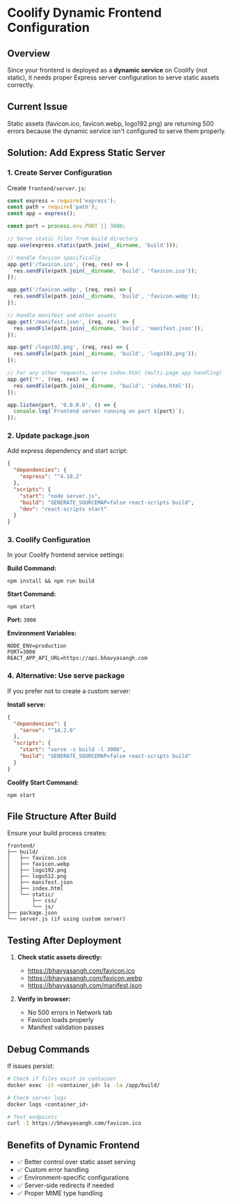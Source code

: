 # Coolify Dynamic Frontend Configuration

## Overview
Since your frontend is deployed as a **dynamic service** on Coolify (not static), it needs proper Express server configuration to serve static assets correctly.

## Current Issue
Static assets (favicon.ico, favicon.webp, logo192.png) are returning 500 errors because the dynamic service isn't configured to serve them properly.

## Solution: Add Express Static Server

### 1. **Create Server Configuration**
Create `frontend/server.js`:

```javascript
const express = require('express');
const path = require('path');
const app = express();

const port = process.env.PORT || 3000;

// Serve static files from build directory
app.use(express.static(path.join(__dirname, 'build')));

// Handle favicon specifically
app.get('/favicon.ico', (req, res) => {
  res.sendFile(path.join(__dirname, 'build', 'favicon.ico'));
});

app.get('/favicon.webp', (req, res) => {
  res.sendFile(path.join(__dirname, 'build', 'favicon.webp'));
});

// Handle manifest and other assets
app.get('/manifest.json', (req, res) => {
  res.sendFile(path.join(__dirname, 'build', 'manifest.json'));
});

app.get('/logo192.png', (req, res) => {
  res.sendFile(path.join(__dirname, 'build', 'logo192.png'));
});

// For any other requests, serve index.html (multi-page app handling)
app.get('*', (req, res) => {
  res.sendFile(path.join(__dirname, 'build', 'index.html'));
});

app.listen(port, '0.0.0.0', () => {
  console.log(`Frontend server running on port ${port}`);
});
```

### 2. **Update package.json**
Add express dependency and start script:

```json
{
  "dependencies": {
    "express": "^4.18.2"
  },
  "scripts": {
    "start": "node server.js",
    "build": "GENERATE_SOURCEMAP=false react-scripts build",
    "dev": "react-scripts start"
  }
}
```

### 3. **Coolify Configuration**
In your Coolify frontend service settings:

**Build Command:**
```
npm install && npm run build
```

**Start Command:**
```
npm start
```

**Port:** `3000`

**Environment Variables:**
```
NODE_ENV=production
PORT=3000
REACT_APP_API_URL=https://api.bhavyasangh.com
```

### 4. **Alternative: Use serve package**
If you prefer not to create a custom server:

**Install serve:**
```json
{
  "dependencies": {
    "serve": "^14.2.0"
  },
  "scripts": {
    "start": "serve -s build -l 3000",
    "build": "GENERATE_SOURCEMAP=false react-scripts build"
  }
}
```

**Coolify Start Command:**
```
npm start
```

## File Structure After Build
Ensure your build process creates:
```
frontend/
├── build/
│   ├── favicon.ico
│   ├── favicon.webp
│   ├── logo192.png
│   ├── logo512.png
│   ├── manifest.json
│   ├── index.html
│   └── static/
│       ├── css/
│       └── js/
├── package.json
└── server.js (if using custom server)
```

## Testing After Deployment
1. **Check static assets directly:**
   - https://bhavyasangh.com/favicon.ico
   - https://bhavyasangh.com/favicon.webp
   - https://bhavyasangh.com/manifest.json

2. **Verify in browser:**
   - No 500 errors in Network tab
   - Favicon loads properly
   - Manifest validation passes

## Debug Commands
If issues persist:

```bash
# Check if files exist in container
docker exec -it <container_id> ls -la /app/build/

# Check server logs
docker logs <container_id>

# Test endpoints
curl -I https://bhavyasangh.com/favicon.ico
```

## Benefits of Dynamic Frontend
- ✅ Better control over static asset serving
- ✅ Custom error handling
- ✅ Environment-specific configurations
- ✅ Server-side redirects if needed
- ✅ Proper MIME type handling
